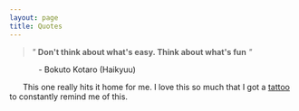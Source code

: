 ```yaml
---
layout: page
title: Quotes
---
```


> _"_ **Don't think about what's easy. Think about what's fun** _"_

&nbsp;&nbsp;&nbsp;&nbsp;&nbsp;&nbsp;&nbsp;&nbsp;&nbsp;&nbsp;&nbsp;&nbsp; - Bokuto Kotaro (Haikyuu)

&nbsp;&nbsp;&nbsp;&nbsp;&nbsp;&nbsp;This one really hits it home for me. I love this so much that I got a [tattoo](/images/fun_greater_easy.jpg) to constantly remind me of this.



